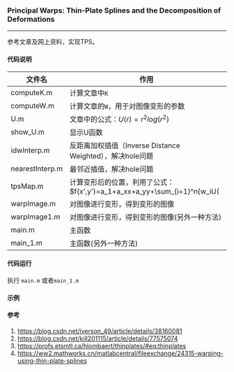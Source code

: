 ### Principal Warps: Thin-Plate Splines and the Decomposition of Deformations

___

参考文章及网上资料，实现TPS。



#### 代码说明

| 文件名          | 作用                                                         |
| --------------- | ------------------------------------------------------------ |
| computeK.m      | 计算文章中`K`                                                |
| computeW.m      | 计算文章的`W`，用于对图像变形的参数                          |
| U.m             | 文章中的公式：$U(r)=r^2log(r^2)$                             |
| show_U.m        | 显示U函数                                                    |
| idwInterp.m     | 反距离加权插值（Inverse Distance Weighted），解决hole问题    |
| nearestInterp.m | 最邻近插值，解决hole问题                                     |
| tpsMap.m        | 计算变形后的位置，利用了公式：$f(x',y')=a_1+a_xx+a_yy+\sum_{i=1}^n{w_iU(|P_i-(x,y)|)}$ |
| warpImage.m     | 对图像进行变形，得到变形的图像                               |
| warpImage1.m    | 对图像进行变形，得到变形的图像(另外一种方法)                 |
| main.m          | 主函数                                                       |
| main_1.m        | 主函数(另外一种方法)                                         |



#### 代码运行

执行 `main.m` 或者`main_1.m`



#### 示例



#### 参考

1. https://blog.csdn.net/iverson_49/article/details/38160081
2. https://blog.csdn.net/kill201115/article/details/77575074
3. https://profs.etsmtl.ca/hlombaert/thinplates/#eq:thinplates
4. https://ww2.mathworks.cn/matlabcentral/fileexchange/24315-warping-using-thin-plate-splines